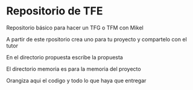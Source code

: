 # Repositorio de TFE

Repositorio básico para hacer un TFG o TFM con Mikel

A partir de este rpositorio crea uno para tu proyecto y compartelo con el tutor

En el directorio propuesta escribe la propuesta 

El directorio memoria es para la memoria del proyecto

Orangiza aqui el codigo y todo lo que haya que entregar
